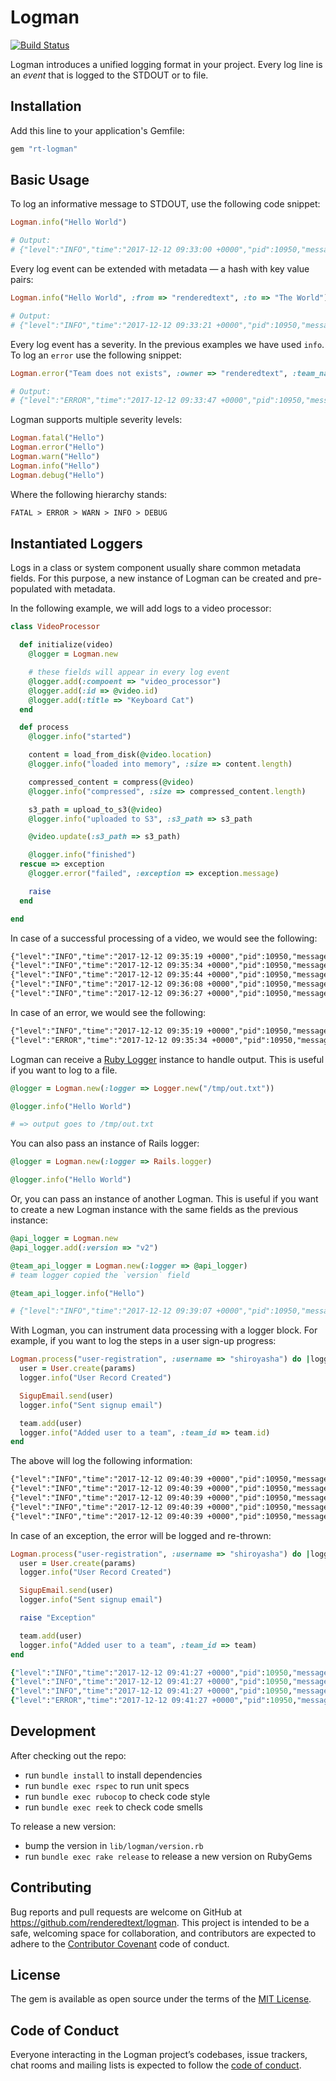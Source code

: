 # Logman

[![Build Status](https://semaphoreci.com/api/v1/renderedtext/logman/branches/master/badge.svg)](https://semaphoreci.com/renderedtext/logman)

Logman introduces a unified logging format in your project. Every log line is an
*event* that is logged to the STDOUT or to file.

## Installation

Add this line to your application's Gemfile:

```ruby
gem "rt-logman"
```

## Basic Usage

To log an informative message to STDOUT, use the following code snippet:

``` ruby
Logman.info("Hello World")

# Output:
# {"level":"INFO","time":"2017-12-12 09:33:00 +0000","pid":10950,"message":"Hello World"}
```

Every log event can be extended with metadata — a hash with key value pairs:

``` ruby
Logman.info("Hello World", :from => "renderedtext", :to => "The World")

# Output:
# {"level":"INFO","time":"2017-12-12 09:33:21 +0000","pid":10950,"message":"Hello World","from":"renderedtext","to":"The World"}
```

Every log event has a severity. In the previous examples we have used `info`. To
log an `error` use the following snippet:

``` ruby
Logman.error("Team does not exists", :owner => "renderedtext", :team_name => "z-fightes")

# Output:
# {"level":"ERROR","time":"2017-12-12 09:33:47 +0000","pid":10950,"message":"Team does not exists","owner":"renderedtext","team_name":"z-fightes"}
```

Logman supports multiple severity levels:

``` ruby
Logman.fatal("Hello")
Logman.error("Hello")
Logman.warn("Hello")
Logman.info("Hello")
Logman.debug("Hello")
```

Where the following hierarchy stands:

``` txt
FATAL > ERROR > WARN > INFO > DEBUG
```

## Instantiated Loggers

Logs in a class or system component usually share common metadata fields. For
this purpose, a new instance of Logman can be created and pre-populated with
metadata.

In the following example, we will add logs to a video processor:

``` ruby
class VideoProcessor

  def initialize(video)
    @logger = Logman.new

    # these fields will appear in every log event
    @logger.add(:compoent => "video_processor")
    @logger.add(:id => @video.id)
    @logger.add(:title => "Keyboard Cat")
  end

  def process
    @logger.info("started")

    content = load_from_disk(@video.location)
    @logger.info("loaded into memory", :size => content.length)

    compressed_content = compress(@video)
    @logger.info("compressed", :size => compressed_content.length)

    s3_path = upload_to_s3(@video)
    @logger.info("uploaded to S3", :s3_path => s3_path

    @video.update(:s3_path => s3_path)

    @logger.info("finished")
  rescue => exception
    @logger.error("failed", :exception => exception.message)

    raise
  end

end
```

In case of a successful processing of a video, we would see the following:

``` txt
{"level":"INFO","time":"2017-12-12 09:35:19 +0000","pid":10950,"message":"started","compoent":"video_processor","id":9312,"title":"Keyboard Cat"}
{"level":"INFO","time":"2017-12-12 09:35:34 +0000","pid":10950,"message":"loaded into memory","compoent":"video_processor","id":9312,"title":"Keyboard Cat","size":41241241}
{"level":"INFO","time":"2017-12-12 09:35:44 +0000","pid":10950,"message":"compressed","compoent":"video_processor","id":9312,"title":"Keyboard Cat","size":1312312}
{"level":"INFO","time":"2017-12-12 09:36:08 +0000","pid":10950,"message":"uploaded to S3","compoent":"video_processor","id":9312,"title":"Keyboard Cat","s3_path":"s3://hehe/a.mpeg"}
{"level":"INFO","time":"2017-12-12 09:36:27 +0000","pid":10950,"message":"finished","compoent":"video_processor","id":9312,"title":"Keyboard Cat"}
```

In case of an error, we would see the following:

``` txt
{"level":"INFO","time":"2017-12-12 09:35:19 +0000","pid":10950,"message":"started","compoent":"video_processor","id":9312,"title":"Keyboard Cat"}
{"level":"ERROR","time":"2017-12-12 09:35:34 +0000","pid":10950,"message":"failed","compoent":"video_processor","id":9312,"title":"Keyboard Cat","size":41241241,"exception": "Out of memory"}
```

Logman can receive a [Ruby Logger](http://ruby-doc.org/stdlib-2.2.0/libdoc/logger/rdoc/Logger.html)
instance to handle output. This is useful if you want to log to a file.

``` ruby
@logger = Logman.new(:logger => Logger.new("/tmp/out.txt"))

@logger.info("Hello World")

# => output goes to /tmp/out.txt
```

You can also pass an instance of Rails logger:

``` ruby
@logger = Logman.new(:logger => Rails.logger)

@logger.info("Hello World")
```

Or, you can pass an instance of another Logman. This is useful if you want to
create a new Logman instance with the same fields as the previous instance:

``` ruby
@api_logger = Logman.new
@api_logger.add(:version => "v2")

@team_api_logger = Logman.new(:logger => @api_logger)
# team logger copied the `version` field

@team_api_logger.info("Hello")

# {"level":"INFO","time":"2017-12-12 09:39:07 +0000","pid":10950,"message":"Hello","version":"v2"}
```

With Logman, you can instrument data processing with a logger block. For
example, if you want to log the steps in a user sign-up progress:

``` ruby
Logman.process("user-registration", :username => "shiroyasha") do |logger|
  user = User.create(params)
  logger.info("User Record Created")

  SigupEmail.send(user)
  logger.info("Sent signup email")

  team.add(user)
  logger.info("Added user to a team", :team_id => team.id)
end
```

The above will log the following information:

``` txt
{"level":"INFO","time":"2017-12-12 09:40:39 +0000","pid":10950,"message":"user-registration-started","username":"shiroyasha"}
{"level":"INFO","time":"2017-12-12 09:40:39 +0000","pid":10950,"message":"User Record Created","username":"shiroyasha"}
{"level":"INFO","time":"2017-12-12 09:40:39 +0000","pid":10950,"message":"Sent signup email","username":"shiroyasha"}
{"level":"INFO","time":"2017-12-12 09:40:39 +0000","pid":10950,"message":"Added user to a team","username":"shiroyasha","team_id":21}
{"level":"INFO","time":"2017-12-12 09:40:39 +0000","pid":10950,"message":"user-registration-finished","username":"shiroyasha"}
```

In case of an exception, the error will be logged and re-thrown:

``` ruby
Logman.process("user-registration", :username => "shiroyasha") do |logger|
  user = User.create(params)
  logger.info("User Record Created")

  SigupEmail.send(user)
  logger.info("Sent signup email")

  raise "Exception"

  team.add(user)
  logger.info("Added user to a team", :team_id => team)
end
```

``` ruby
{"level":"INFO","time":"2017-12-12 09:41:27 +0000","pid":10950,"message":"user-registration-started","username":"shiroyasha"}
{"level":"INFO","time":"2017-12-12 09:41:27 +0000","pid":10950,"message":"User Record Created","username":"shiroyasha"}
{"level":"INFO","time":"2017-12-12 09:41:27 +0000","pid":10950,"message":"Sent signup email","username":"shiroyasha"}
{"level":"ERROR","time":"2017-12-12 09:41:27 +0000","pid":10950,"message":"Exception","username":"shiroyasha","type":"RuntimeError"}
```

## Development

After checking out the repo:

- run `bundle install` to install dependencies
- run `bundle exec rspec` to run unit specs
- run `bundle exec rubocop` to check code style
- run `bundle exec reek` to check code smells

To release a new version:

- bump the version in `lib/logman/version.rb`
- run `bundle exec rake release` to release a new version on RubyGems

## Contributing

Bug reports and pull requests are welcome on GitHub at
https://github.com/renderedtext/logman. This project is intended to be a safe,
welcoming space for collaboration, and contributors are expected to adhere to
the [Contributor Covenant](http://contributor-covenant.org) code of conduct.

## License

The gem is available as open source under the terms of the
[MIT License](https://opensource.org/licenses/MIT).

## Code of Conduct

Everyone interacting in the Logman project’s codebases, issue trackers, chat
rooms and mailing lists is expected to follow the
[code of conduct](https://github.com/renderedtext/logman/blob/master/CODE_OF_CONDUCT.md).
